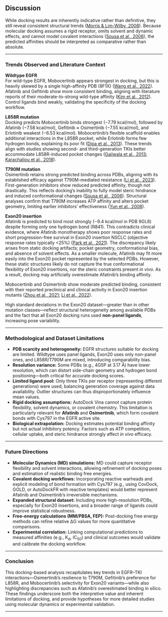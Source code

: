 ## Discussion

While docking results are inherently indicative rather than definitive, they still reveal consistent structural trends ([Morris & Lim-Wilby, 2008](https://link.springer.com/protocol/10.1007/978-1-59745-177-2_19)). Because molecular docking assumes a rigid receptor, omits solvent and dynamic effects, and cannot model covalent interactions ([Sousa et al., 2006](https://onlinelibrary.wiley.com/doi/10.1002/prot.21082)), the predicted affinities should be interpreted as comparative rather than absolute.

---

### Trends Observed and Literature Context

**Wildtype EGFR**  
For wild-type EGFR, Mobocertinib appears strongest in docking, but this is heavily skewed by a single high-affinity PDB (8F1X) ([Wang et al., 2022](https://pmc.ncbi.nlm.nih.gov/articles/PMC9433531/)). Afatinib and Gefitinib show more consistent binding, aligning with literature reports of their moderate-to-strong wild-type affinity ([Kim et al., 2012](https://pmc.ncbi.nlm.nih.gov/articles/PMC3390174/)). Control ligands bind weakly, validating the specificity of the docking workflow.

**L858R mutation**  
Docking predicts Mobocertinib binds strongest (−7.79 kcal/mol), followed by Afatinib (−7.58 kcal/mol), Gefitinib ≈ Osimertinib (−7.55 kcal/mol), and Erlotinib weakest (−6.53 kcal/mol). Mobocertinib’s flexible scaffold enables additional interactions in the L858R pocket, while Erlotinib forms few hydrogen bonds, explaining its poor fit ([Dipa et al., 2013](https://www.nature.com/articles/s41598-025-10412-4)). These trends align with studies showing second- and third-generation TKIs better accommodate L858R-induced pocket changes ([Gajiwala et al., 2013](https://www.sciencedirect.com/science/article/pii/S0969212612004297); [Karachaliou et al., 2018](https://tcr.amegroups.org/article/view/24920/html)).

**T790M mutation**  
Osimertinib retains strong predicted binding across PDBs, aligning with its established efficacy against T790M-mediated resistance ([Li et al., 2023](https://pmc.ncbi.nlm.nih.gov/articles/PMC10088170/)). First-generation inhibitors show reduced predicted affinity, though not drastically. This reflects docking’s inability to fully model steric hindrance and induced conformational changes ([Sousa et al., 2006](https://onlinelibrary.wiley.com/doi/10.1002/prot.21082)). Structural analyses confirm that T790M increases ATP affinity and alters pocket geometry, limiting earlier inhibitors’ effectiveness ([Yun et al., 2008](https://pmc.ncbi.nlm.nih.gov/articles/PMC2538882/)).

**Exon20 insertion**  
Afatinib is predicted to bind most strongly (−9.4 kcal/mol in PDB 9GL8) despite forming only one hydrogen bond (R841). This contradicts clinical evidence, where Afatinib monotherapy shows poor response rates and short progression-free survival in Exon20 insertion NSCLC (objective response rates typically <25%) ([Park et al., 2021](https://pubmed.ncbi.nlm.nih.gov/34647988/)). The discrepancy likely arises from static docking artifacts; pocket geometry, conformational bias, and absence of solvent effects. As a smaller molecule, Afatinib may fit more easily into the Exon20 pocket represented by the selected PDBs. However, these static structures likely do not capture the true conformational flexibility of Exon20 insertions, nor the steric constraints present *in vivo*. As a result, docking may artificially overestimate Afatinib’s binding affinity.

Mobocertinib and Osimertinib show moderate predicted binding, consistent with their reported preclinical and clinical activity in Exon20 insertion mutants ([Zhou et al., 2021](https://jamanetwork.com/journals/jamaoncology/fullarticle/2784882); [Li et al., 2022](https://www.frontiersin.org/journals/oncology/articles/10.3389/fonc.2022.1010311/full)).

High standard deviations in the Exon20 dataset—greater than in other mutation classes—reflect structural heterogeneity among available PDBs and the fact that all Exon20 docking runs used **non-panel ligands**, increasing pose variability.

---

### Methodological and Dataset Limitations

- **PDB scarcity and heterogeneity:** EGFR structures suitable for docking are limited. Wildtype uses panel ligands, Exon20 uses only non-panel ones, and L858R/T790M are mixed, introducing comparability bias.  
- **Resolution variance:** Some PDBs (e.g., 4G5P at 3.17 Å) have lower resolution, which can distort side-chain geometry and hydrogen bond positioning—both critical for accurate docking scores.  
- **Limited ligand pool:** Only three TKIs per receptor (representing different generations) were used, balancing generation coverage against data availability. Outlier structures can thus disproportionately influence mean values.  
- **Rigid docking assumptions:** AutoDock Vina cannot capture protein flexibility, solvent dynamics, or covalent chemistry. This limitation is particularly relevant for **Afatinib** and **Osimertinib**, which form covalent bonds with Cys797 in the EGFR active site.  
- **Biological extrapolation:** Docking estimates potential binding affinity but not actual inhibitory potency. Factors such as ATP competition, cellular uptake, and steric hindrance strongly affect *in vivo* efficacy.

---

### Future Directions

- **Molecular Dynamics (MD) simulations:** MD could capture receptor flexibility and solvent interactions, allowing refinement of docking poses and estimation of realistic binding free energies.  
- **Covalent docking workflows:** Incorporating reactive warheads and explicit modeling of bond formation with Cys797 (e.g., using CovDock, GOLD, or AutoDockFR with reactive templates) would better represent Afatinib and Osimertinib’s irreversible mechanisms.  
- **Expanded structural dataset:** Including more high-resolution PDBs, especially for Exon20 insertions, and a broader range of ligands could improve statistical robustness.  
- **Free-energy calculations (MM/PBSA, FEP):** Post-docking free energy methods can refine relative ΔG values for more quantitative comparisons.  
- **Experimental correlation:** Linking computational predictions to measured affinities (e.g., K<sub>d</sub>, IC<sub>50</sub>) and clinical outcomes would validate and calibrate the docking workflow.

---

### Conclusion

This docking-based analysis recapitulates key trends in EGFR–TKI interactions—Osimertinib’s resilience to T790M, Gefitinib’s preference for L858R, and Mobocertinib’s selectivity for Exon20 variants—while also highlighting discrepancies such as Afatinib’s overestimated binding in silico. These findings underscore both the interpretive value and inherent limitations of docking, and provide hypotheses for more detailed studies using molecular dynamics or experimental validation.

---
